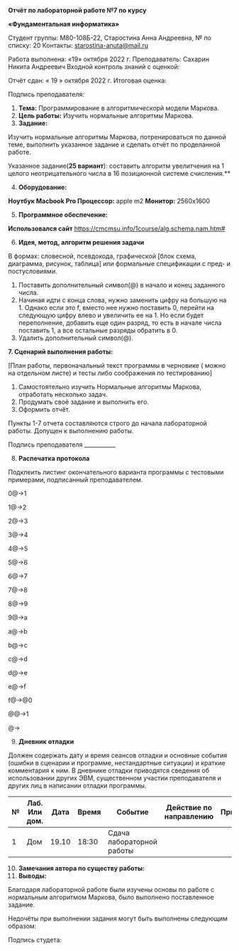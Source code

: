 ﻿**Отчёт по лабораторной работе №7 по курсу** 

**«Фундаментальная информатика»** 

Студент группы: М80-108Б-22, Старостина Анна Андреевна, № по списку: 20 Контакты: <starostina-anuta@mail.ru> 

Работа выполнена: «19» октября 2022 г. Преподаватель: Сахарин Никита Андреевич Входной контроль знаний с оценкой: 

Отчёт сдан: « 19 » октября 2022 г. Итоговая оценка: 

Подпись преподавателя:    

1. **Тема:** Программирование в алгоритмическорй модели Маркова. 
1. **Цель работы:** Изучить нормальные алгоритмы Маркова. 
1. **Задание:**  

Изучить  нормальные  алгоритмы  Маркова,  потренироваться  по  данной  теме, выполнить указанное задание и сделать отчёт по проделанной работе. 

Указанное  задание(**25  вариант**):  составить  алгоритм  увелитчения  на  1  целого неотрицательного числа в 16 позиционной системе счисления.** 

4. **Оборудование:**  

**Ноутбук Macbook Pro  Процессор:** apple m2  **Монитор:** 2560х1600 

5. **Программное обеспечение:**  

**Использовался сайт** https://cmcmsu.info/1course/alg.schema.nam.htm# 

6. **Идея, метод, алгоритм решения задачи** 

В  формах:  словесной,  псевдокода,  графической  [блок  схема,  диаграмма,  рисунок, таблица] или формальные спецификации с пред- и постусловиями. 

1. Поставить дополнительный символ(@) в начало и конец заданного числа. 
1. Начиная идти с конца слова, нужно заменить цифру на большую на 1. Однако если это  f,  вместо  нее  нужно  поставить  0,  перейти  на  следующую  цифру  влево  и увеличить ее на 1. Но если будет переполнение, добавить еще один разряд, то есть в начале числа поставить 1, а все остальные разряды обратить в 0. 
1. Удалить дополнительный символ(@). 

**7. Сценарий выполнения работы:** 

[План работы, первоначальный текст программы в черновике ( можно на отдельном листе) и тесты либо соображения по тестированию] 

1. Самостоятельно  изучить  Нормальные  алгоритмы  Маркова,  отработать  несколько задач. 
1. Продумать своё задание и выполнить его. 
1. Оформить отчёт. 

Пункты 1-7 отчета составляются строго до начала лабораторной работы. Допущен к выполнению работы. 

Подпись преподавателя \_\_\_\_\_\_\_\_\_\_\_ 

8. **Распечатка протокола**  

Подклеить  листинг  окончательного  варианта  программы  с  тестовыми  примерами, подписанный преподавателем. 

0@->1 

1@->2 

2@->3 

3@->4 

4@->5 

5@->6 

6@->7 

7@->8 

8@->9 

9@->a 

a@->b 

b@->c 

c@->d 

d@->e 

e@->f 

f@->@0 

@@->1 

@-> 

9. **Дневник отладки** 

Должен  содержать  дату  и  время  сеансов  отладки  и  основные  события  (ошибки  в сценарии и программе, нестандартные ситуации) и краткие комментария к ним. В дневнике отладки приводятся сведения об использовании других ЭВМ, существенном участии преподавателя и других лиц в написании отладки программы. 



|**№**|**Лаб. Или дом.**|**Дата**|**Время**|**Событие**|**Действие по направлению**|**Примечание**|
| - | - | - | - | - | - | - |
|1|Дом|19.10|18:30|Сдача лабораторной работы|||
10. **Замечания автора по существу работы:** 
10. **Выводы:** 

Благодаря  лабораторной  работе  были  изучены  основы  по  работе  с  нормальным алгоритмом Маркова, было выполнено поставленное задание.

Недочёты при выполнении задания могут быть выполнены следующим образом:

Подпись студета: 
